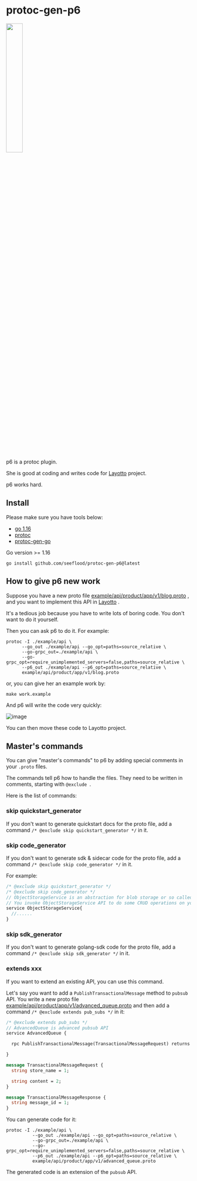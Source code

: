 # protoc-gen-p6
<img src="https://user-images.githubusercontent.com/26001097/188037681-005b8104-823e-45ea-82a9-3f77cd371636.png" width="30%" height="30%">

p6 is a protoc plugin. 

She is good at coding and writes code for [Layotto](https://github.com/mosn/layotto) project. 

p6 works hard.

## Install

Please make sure you have tools below:

- [go 1.16](https://golang.org/dl/)
- [protoc](https://github.com/protocolbuffers/protobuf)
- [protoc-gen-go](https://github.com/protocolbuffers/protobuf-go)

Go version >= 1.16

```shell
go install github.com/seeflood/protoc-gen-p6@latest
```

## How to give p6 new work
Suppose you have a new proto file [example/api/product/app/v1/blog.proto](example/api/product/app/v1/blog.proto) , and you want to implement this API in [Layotto](https://github.com/mosn/layotto) . 

It's a tedious job because you have to write lots of boring code. You don't want to do it yourself.

Then you can ask p6 to do it. For example:

```shell
protoc -I ./example/api \
      --go_out ./example/api --go_opt=paths=source_relative \
      --go-grpc_out=./example/api \
      --go-grpc_opt=require_unimplemented_servers=false,paths=source_relative \
      --p6_out ./example/api --p6_opt=paths=source_relative \
      example/api/product/app/v1/blog.proto
```

or, you can give her an example work by:

```shell
make work.example
```

And p6 will write the code very quickly:

![image](https://user-images.githubusercontent.com/26001097/188781256-690b6d47-3d5a-4f09-9dcf-e9dda3ae151f.png)

You can then move these code to Layotto project.

## Master's commands
You can give "master's commands" to p6 by adding special comments in your `.proto` files. 

The commands tell p6 how to handle the files. They need to be written in comments, starting with `@exclude `.

Here is the list of commands:

### skip quickstart_generator
If you don't want to generate quickstart docs for the proto file, add a command `/* @exclude skip quickstart_generator */` in it.

### skip code_generator
If you don't want to generate sdk & sidecar code for the proto file, add a command `/* @exclude skip code_generator */` in it.

For example:

```protobuf
/* @exclude skip quickstart_generator */
/* @exclude skip code_generator */
// ObjectStorageService is an abstraction for blob storage or so called "object storage", such as alibaba cloud OSS, such as AWS S3.
// You invoke ObjectStorageService API to do some CRUD operations on your binary file, e.g. query my file, delete my file, etc.
service ObjectStorageService{
  //......
}
```

### skip sdk_generator
If you don't want to generate golang-sdk code for the proto file, add a command `/* @exclude skip sdk_generator */` in it.

### extends xxx
If you want to extend an existing API, you can use this command. 

Let's say you want to add a `PublishTransactionalMessage` method to `pubsub` API. You write a new proto file [example/api/product/app/v1/advanced_queue.proto](example/api/product/app/v1/advanced_queue.proto) and then add a command `/* @exclude extends pub_subs */` in it:

```protobuf
/* @exclude extends pub_subs */
// AdvancedQueue is advanced pubsub API
service AdvancedQueue {

  rpc PublishTransactionalMessage(TransactionalMessageRequest) returns (TransactionalMessageResponse);

}

message TransactionalMessageRequest {
  string store_name = 1;

  string content = 2;
}

message TransactionalMessageResponse {
  string message_id = 1;
}
```

You can generate code for it:

```shell
protoc -I ./example/api \
          --go_out ./example/api --go_opt=paths=source_relative \
          --go-grpc_out=./example/api \
          --go-grpc_opt=require_unimplemented_servers=false,paths=source_relative \
          --p6_out ./example/api --p6_opt=paths=source_relative \
          example/api/product/app/v1/advanced_queue.proto
```

The generated code is an extension of the `pubsub` API.
